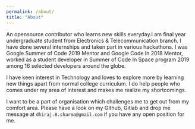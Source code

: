 ```yaml
---
permalink: /about/
title: "About"
---
```


An opensource contributor who learns new skills everyday.I am final year undergraduate student from Electronics & Telecommunication branch.
I have done several internships and taken part in various hackathons.
I was Google Summer of Code 2019 Mentor and Google Code In 2018 Mentor, worked as a student developer in Summer of Code In Space program 2019 among 16 selected developers around the globe.

I have keen interest in Technology and loves to explore more by learning new things apart from normal college curriculum.
I do help people who comes under my area of interest and makes me realize my shortcomings.

I want to be a part of organisation which challenges me to get out from my comfort area. Please have a look on my Github, Gitlab and drop me message at ```dhiraj.8.sharma@gmail.com``` if you have any open position for me.
